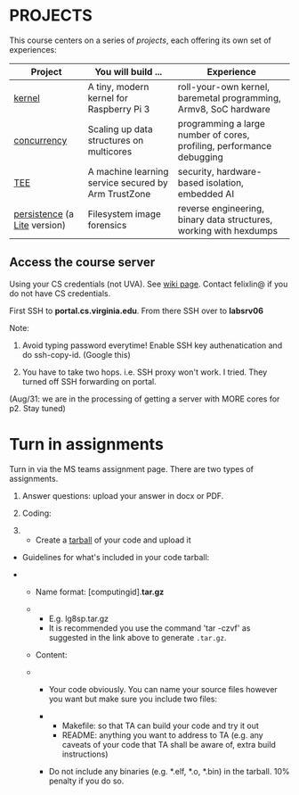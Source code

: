 # PROJECTS

This course centers on a series of *projects*, each offering its own set of experiences: 

| **Project**   | **You will build ...**                               | **Experience**                                               |
| ------------------------------------------------------------ | ---------------------------------------------------- | ------------------------------------------------------------ |
| [kernel](https://github.com/fxlin/p1-kernel)                 | A tiny, modern  kernel for Raspberry Pi 3            | roll-your-own  kernel, baremetal programming, Armv8, SoC hardware |
| [concurrency](https://github.com/fxlin/p2-concurrency)       | Scaling up data  structures on multicores            | programming a  large number of cores, profiling, performance debugging |
| [TEE](https://github.com/fxlin/p3-tee)                       | A machine learning  service secured by Arm TrustZone | security,  hardware-based isolation, embedded AI             |
| [persistence](https://github.com/fxlin/p4-fs)  (a [Lite](https://github.com/fxlin/p4-fs/tree/master/lite) version) | Filesystem image  forensics                          | reverse  engineering, binary data structures, working with hexdumps |

## Access the course server

Using your CS credentials (not UVA). See [wiki page](https://www.cs.virginia.edu/wiki/doku.php?id=compute_resources). Contact felixlin@ if you do not have CS credentials. 

First SSH to **portal.cs.virginia.edu**. From there SSH over to **labsrv06**

Note: 

1. Avoid typing password everytime! Enable SSH key authenatication and     do ssh-copy-id. (Google this)

1. You have to take two hops. i.e. SSH proxy won't work. I tried. They     turned off SSH forwarding on portal. 

(Aug/31: we are in the processing of getting a server with MORE cores for p2. Stay tuned)

 

# Turn in assignments

Turn in via the MS teams assignment page. There are two types of assignments. 

1. Answer questions: upload your     answer in docx or PDF. 

2. Coding: 

3. - Create a [tarball](https://www.howtogeek.com/248780/how-to-compress-and-extract-files-using-the-tar-command-on-linux/) of your code and upload it 

- Guidelines for what's     included in your code tarball:

- - Name format: [computingid].**tar.gz**

  - - E.g. lg8sp.tar.gz
    - It is recommended you use       the command 'tar -czvf' as suggested in the link above to generate       `.tar.gz`. 

  - Content:

  - - Your code obviously. You       can name your source files however you want but make sure you include       two files:

    - - Makefile: so that TA can        build your code and try it out
      - README: anything you want        to address to TA (e.g. any caveats of your code that TA shall be aware        of, extra build instructions) 

    - Do not include any binaries       (e.g. *.elf, *.o, *.bin) in the tarball. 10%       penalty if you do so. 

